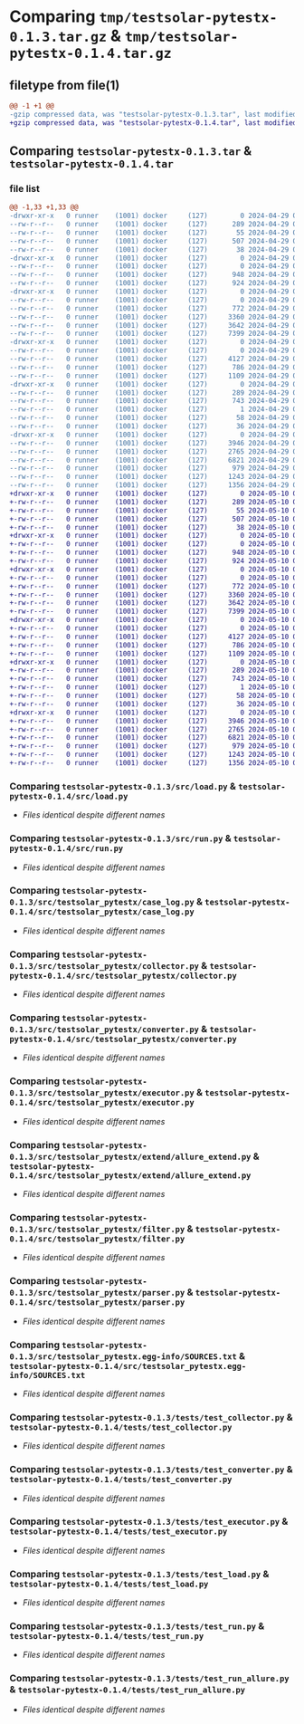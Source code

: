 # Comparing `tmp/testsolar-pytestx-0.1.3.tar.gz` & `tmp/testsolar-pytestx-0.1.4.tar.gz`

## filetype from file(1)

```diff
@@ -1 +1 @@
-gzip compressed data, was "testsolar-pytestx-0.1.3.tar", last modified: Mon Apr 29 08:40:23 2024, max compression
+gzip compressed data, was "testsolar-pytestx-0.1.4.tar", last modified: Fri May 10 02:06:31 2024, max compression
```

## Comparing `testsolar-pytestx-0.1.3.tar` & `testsolar-pytestx-0.1.4.tar`

### file list

```diff
@@ -1,33 +1,33 @@
-drwxr-xr-x   0 runner    (1001) docker     (127)        0 2024-04-29 08:40:23.036992 testsolar-pytestx-0.1.3/
--rw-r--r--   0 runner    (1001) docker     (127)      289 2024-04-29 08:40:23.036992 testsolar-pytestx-0.1.3/PKG-INFO
--rw-r--r--   0 runner    (1001) docker     (127)       55 2024-04-29 08:40:03.000000 testsolar-pytestx-0.1.3/README.md
--rw-r--r--   0 runner    (1001) docker     (127)      507 2024-04-29 08:40:03.000000 testsolar-pytestx-0.1.3/pyproject.toml
--rw-r--r--   0 runner    (1001) docker     (127)       38 2024-04-29 08:40:23.036992 testsolar-pytestx-0.1.3/setup.cfg
-drwxr-xr-x   0 runner    (1001) docker     (127)        0 2024-04-29 08:40:23.032992 testsolar-pytestx-0.1.3/src/
--rw-r--r--   0 runner    (1001) docker     (127)        0 2024-04-29 08:40:03.000000 testsolar-pytestx-0.1.3/src/__init__.py
--rw-r--r--   0 runner    (1001) docker     (127)      948 2024-04-29 08:40:03.000000 testsolar-pytestx-0.1.3/src/load.py
--rw-r--r--   0 runner    (1001) docker     (127)      924 2024-04-29 08:40:03.000000 testsolar-pytestx-0.1.3/src/run.py
-drwxr-xr-x   0 runner    (1001) docker     (127)        0 2024-04-29 08:40:23.032992 testsolar-pytestx-0.1.3/src/testsolar_pytestx/
--rw-r--r--   0 runner    (1001) docker     (127)        0 2024-04-29 08:40:03.000000 testsolar-pytestx-0.1.3/src/testsolar_pytestx/__init__.py
--rw-r--r--   0 runner    (1001) docker     (127)      772 2024-04-29 08:40:03.000000 testsolar-pytestx-0.1.3/src/testsolar_pytestx/case_log.py
--rw-r--r--   0 runner    (1001) docker     (127)     3360 2024-04-29 08:40:03.000000 testsolar-pytestx-0.1.3/src/testsolar_pytestx/collector.py
--rw-r--r--   0 runner    (1001) docker     (127)     3642 2024-04-29 08:40:03.000000 testsolar-pytestx-0.1.3/src/testsolar_pytestx/converter.py
--rw-r--r--   0 runner    (1001) docker     (127)     7399 2024-04-29 08:40:03.000000 testsolar-pytestx-0.1.3/src/testsolar_pytestx/executor.py
-drwxr-xr-x   0 runner    (1001) docker     (127)        0 2024-04-29 08:40:23.032992 testsolar-pytestx-0.1.3/src/testsolar_pytestx/extend/
--rw-r--r--   0 runner    (1001) docker     (127)        0 2024-04-29 08:40:03.000000 testsolar-pytestx-0.1.3/src/testsolar_pytestx/extend/__init__.py
--rw-r--r--   0 runner    (1001) docker     (127)     4127 2024-04-29 08:40:03.000000 testsolar-pytestx-0.1.3/src/testsolar_pytestx/extend/allure_extend.py
--rw-r--r--   0 runner    (1001) docker     (127)      786 2024-04-29 08:40:03.000000 testsolar-pytestx-0.1.3/src/testsolar_pytestx/filter.py
--rw-r--r--   0 runner    (1001) docker     (127)     1109 2024-04-29 08:40:03.000000 testsolar-pytestx-0.1.3/src/testsolar_pytestx/parser.py
-drwxr-xr-x   0 runner    (1001) docker     (127)        0 2024-04-29 08:40:23.032992 testsolar-pytestx-0.1.3/src/testsolar_pytestx.egg-info/
--rw-r--r--   0 runner    (1001) docker     (127)      289 2024-04-29 08:40:23.000000 testsolar-pytestx-0.1.3/src/testsolar_pytestx.egg-info/PKG-INFO
--rw-r--r--   0 runner    (1001) docker     (127)      743 2024-04-29 08:40:23.000000 testsolar-pytestx-0.1.3/src/testsolar_pytestx.egg-info/SOURCES.txt
--rw-r--r--   0 runner    (1001) docker     (127)        1 2024-04-29 08:40:23.000000 testsolar-pytestx-0.1.3/src/testsolar_pytestx.egg-info/dependency_links.txt
--rw-r--r--   0 runner    (1001) docker     (127)       58 2024-04-29 08:40:23.000000 testsolar-pytestx-0.1.3/src/testsolar_pytestx.egg-info/requires.txt
--rw-r--r--   0 runner    (1001) docker     (127)       36 2024-04-29 08:40:23.000000 testsolar-pytestx-0.1.3/src/testsolar_pytestx.egg-info/top_level.txt
-drwxr-xr-x   0 runner    (1001) docker     (127)        0 2024-04-29 08:40:23.032992 testsolar-pytestx-0.1.3/tests/
--rw-r--r--   0 runner    (1001) docker     (127)     3946 2024-04-29 08:40:03.000000 testsolar-pytestx-0.1.3/tests/test_collector.py
--rw-r--r--   0 runner    (1001) docker     (127)     2765 2024-04-29 08:40:03.000000 testsolar-pytestx-0.1.3/tests/test_converter.py
--rw-r--r--   0 runner    (1001) docker     (127)     6821 2024-04-29 08:40:03.000000 testsolar-pytestx-0.1.3/tests/test_executor.py
--rw-r--r--   0 runner    (1001) docker     (127)      979 2024-04-29 08:40:03.000000 testsolar-pytestx-0.1.3/tests/test_load.py
--rw-r--r--   0 runner    (1001) docker     (127)     1243 2024-04-29 08:40:03.000000 testsolar-pytestx-0.1.3/tests/test_run.py
--rw-r--r--   0 runner    (1001) docker     (127)     1356 2024-04-29 08:40:03.000000 testsolar-pytestx-0.1.3/tests/test_run_allure.py
+drwxr-xr-x   0 runner    (1001) docker     (127)        0 2024-05-10 02:06:31.768115 testsolar-pytestx-0.1.4/
+-rw-r--r--   0 runner    (1001) docker     (127)      289 2024-05-10 02:06:31.768115 testsolar-pytestx-0.1.4/PKG-INFO
+-rw-r--r--   0 runner    (1001) docker     (127)       55 2024-05-10 02:06:12.000000 testsolar-pytestx-0.1.4/README.md
+-rw-r--r--   0 runner    (1001) docker     (127)      507 2024-05-10 02:06:12.000000 testsolar-pytestx-0.1.4/pyproject.toml
+-rw-r--r--   0 runner    (1001) docker     (127)       38 2024-05-10 02:06:31.768115 testsolar-pytestx-0.1.4/setup.cfg
+drwxr-xr-x   0 runner    (1001) docker     (127)        0 2024-05-10 02:06:31.764115 testsolar-pytestx-0.1.4/src/
+-rw-r--r--   0 runner    (1001) docker     (127)        0 2024-05-10 02:06:12.000000 testsolar-pytestx-0.1.4/src/__init__.py
+-rw-r--r--   0 runner    (1001) docker     (127)      948 2024-05-10 02:06:12.000000 testsolar-pytestx-0.1.4/src/load.py
+-rw-r--r--   0 runner    (1001) docker     (127)      924 2024-05-10 02:06:12.000000 testsolar-pytestx-0.1.4/src/run.py
+drwxr-xr-x   0 runner    (1001) docker     (127)        0 2024-05-10 02:06:31.764115 testsolar-pytestx-0.1.4/src/testsolar_pytestx/
+-rw-r--r--   0 runner    (1001) docker     (127)        0 2024-05-10 02:06:12.000000 testsolar-pytestx-0.1.4/src/testsolar_pytestx/__init__.py
+-rw-r--r--   0 runner    (1001) docker     (127)      772 2024-05-10 02:06:12.000000 testsolar-pytestx-0.1.4/src/testsolar_pytestx/case_log.py
+-rw-r--r--   0 runner    (1001) docker     (127)     3360 2024-05-10 02:06:12.000000 testsolar-pytestx-0.1.4/src/testsolar_pytestx/collector.py
+-rw-r--r--   0 runner    (1001) docker     (127)     3642 2024-05-10 02:06:12.000000 testsolar-pytestx-0.1.4/src/testsolar_pytestx/converter.py
+-rw-r--r--   0 runner    (1001) docker     (127)     7399 2024-05-10 02:06:12.000000 testsolar-pytestx-0.1.4/src/testsolar_pytestx/executor.py
+drwxr-xr-x   0 runner    (1001) docker     (127)        0 2024-05-10 02:06:31.764115 testsolar-pytestx-0.1.4/src/testsolar_pytestx/extend/
+-rw-r--r--   0 runner    (1001) docker     (127)        0 2024-05-10 02:06:12.000000 testsolar-pytestx-0.1.4/src/testsolar_pytestx/extend/__init__.py
+-rw-r--r--   0 runner    (1001) docker     (127)     4127 2024-05-10 02:06:12.000000 testsolar-pytestx-0.1.4/src/testsolar_pytestx/extend/allure_extend.py
+-rw-r--r--   0 runner    (1001) docker     (127)      786 2024-05-10 02:06:12.000000 testsolar-pytestx-0.1.4/src/testsolar_pytestx/filter.py
+-rw-r--r--   0 runner    (1001) docker     (127)     1109 2024-05-10 02:06:12.000000 testsolar-pytestx-0.1.4/src/testsolar_pytestx/parser.py
+drwxr-xr-x   0 runner    (1001) docker     (127)        0 2024-05-10 02:06:31.764115 testsolar-pytestx-0.1.4/src/testsolar_pytestx.egg-info/
+-rw-r--r--   0 runner    (1001) docker     (127)      289 2024-05-10 02:06:31.000000 testsolar-pytestx-0.1.4/src/testsolar_pytestx.egg-info/PKG-INFO
+-rw-r--r--   0 runner    (1001) docker     (127)      743 2024-05-10 02:06:31.000000 testsolar-pytestx-0.1.4/src/testsolar_pytestx.egg-info/SOURCES.txt
+-rw-r--r--   0 runner    (1001) docker     (127)        1 2024-05-10 02:06:31.000000 testsolar-pytestx-0.1.4/src/testsolar_pytestx.egg-info/dependency_links.txt
+-rw-r--r--   0 runner    (1001) docker     (127)       58 2024-05-10 02:06:31.000000 testsolar-pytestx-0.1.4/src/testsolar_pytestx.egg-info/requires.txt
+-rw-r--r--   0 runner    (1001) docker     (127)       36 2024-05-10 02:06:31.000000 testsolar-pytestx-0.1.4/src/testsolar_pytestx.egg-info/top_level.txt
+drwxr-xr-x   0 runner    (1001) docker     (127)        0 2024-05-10 02:06:31.768115 testsolar-pytestx-0.1.4/tests/
+-rw-r--r--   0 runner    (1001) docker     (127)     3946 2024-05-10 02:06:12.000000 testsolar-pytestx-0.1.4/tests/test_collector.py
+-rw-r--r--   0 runner    (1001) docker     (127)     2765 2024-05-10 02:06:12.000000 testsolar-pytestx-0.1.4/tests/test_converter.py
+-rw-r--r--   0 runner    (1001) docker     (127)     6821 2024-05-10 02:06:12.000000 testsolar-pytestx-0.1.4/tests/test_executor.py
+-rw-r--r--   0 runner    (1001) docker     (127)      979 2024-05-10 02:06:12.000000 testsolar-pytestx-0.1.4/tests/test_load.py
+-rw-r--r--   0 runner    (1001) docker     (127)     1243 2024-05-10 02:06:12.000000 testsolar-pytestx-0.1.4/tests/test_run.py
+-rw-r--r--   0 runner    (1001) docker     (127)     1356 2024-05-10 02:06:12.000000 testsolar-pytestx-0.1.4/tests/test_run_allure.py
```

### Comparing `testsolar-pytestx-0.1.3/src/load.py` & `testsolar-pytestx-0.1.4/src/load.py`

 * *Files identical despite different names*

### Comparing `testsolar-pytestx-0.1.3/src/run.py` & `testsolar-pytestx-0.1.4/src/run.py`

 * *Files identical despite different names*

### Comparing `testsolar-pytestx-0.1.3/src/testsolar_pytestx/case_log.py` & `testsolar-pytestx-0.1.4/src/testsolar_pytestx/case_log.py`

 * *Files identical despite different names*

### Comparing `testsolar-pytestx-0.1.3/src/testsolar_pytestx/collector.py` & `testsolar-pytestx-0.1.4/src/testsolar_pytestx/collector.py`

 * *Files identical despite different names*

### Comparing `testsolar-pytestx-0.1.3/src/testsolar_pytestx/converter.py` & `testsolar-pytestx-0.1.4/src/testsolar_pytestx/converter.py`

 * *Files identical despite different names*

### Comparing `testsolar-pytestx-0.1.3/src/testsolar_pytestx/executor.py` & `testsolar-pytestx-0.1.4/src/testsolar_pytestx/executor.py`

 * *Files identical despite different names*

### Comparing `testsolar-pytestx-0.1.3/src/testsolar_pytestx/extend/allure_extend.py` & `testsolar-pytestx-0.1.4/src/testsolar_pytestx/extend/allure_extend.py`

 * *Files identical despite different names*

### Comparing `testsolar-pytestx-0.1.3/src/testsolar_pytestx/filter.py` & `testsolar-pytestx-0.1.4/src/testsolar_pytestx/filter.py`

 * *Files identical despite different names*

### Comparing `testsolar-pytestx-0.1.3/src/testsolar_pytestx/parser.py` & `testsolar-pytestx-0.1.4/src/testsolar_pytestx/parser.py`

 * *Files identical despite different names*

### Comparing `testsolar-pytestx-0.1.3/src/testsolar_pytestx.egg-info/SOURCES.txt` & `testsolar-pytestx-0.1.4/src/testsolar_pytestx.egg-info/SOURCES.txt`

 * *Files identical despite different names*

### Comparing `testsolar-pytestx-0.1.3/tests/test_collector.py` & `testsolar-pytestx-0.1.4/tests/test_collector.py`

 * *Files identical despite different names*

### Comparing `testsolar-pytestx-0.1.3/tests/test_converter.py` & `testsolar-pytestx-0.1.4/tests/test_converter.py`

 * *Files identical despite different names*

### Comparing `testsolar-pytestx-0.1.3/tests/test_executor.py` & `testsolar-pytestx-0.1.4/tests/test_executor.py`

 * *Files identical despite different names*

### Comparing `testsolar-pytestx-0.1.3/tests/test_load.py` & `testsolar-pytestx-0.1.4/tests/test_load.py`

 * *Files identical despite different names*

### Comparing `testsolar-pytestx-0.1.3/tests/test_run.py` & `testsolar-pytestx-0.1.4/tests/test_run.py`

 * *Files identical despite different names*

### Comparing `testsolar-pytestx-0.1.3/tests/test_run_allure.py` & `testsolar-pytestx-0.1.4/tests/test_run_allure.py`

 * *Files identical despite different names*

